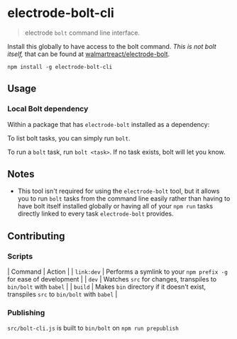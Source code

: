 # electrode-bolt-cli

> electrode `bolt` command line interface.

Install this globally to have access to the bolt command. _This is not bolt itself,_ that can be found at [walmartreact/electrode-bolt](https://github.com/walmartreact/electrode-bolt).

```
npm install -g electrode-bolt-cli
```

## Usage

### Local Bolt dependency

Within a package that has `electrode-bolt` installed as a dependency:

To list bolt tasks, you can simply run `bolt`.

To run a `bolt` task, run `bolt <task>`. If no task exists, bolt will let you know.

## Notes

- This tool isn't required for using the `electrode-bolt` tool, but it allows you to run `bolt` tasks from the command line easily rather than having to have bolt itself installed globally or having all of your `npm run` tasks directly linked to every task `electrode-bolt` provides.

## Contributing

### Scripts

| Command | Action |
| `link:dev` | Performs a symlink to your `npm prefix -g` for ease of development |
| `dev` | Watches `src` for changes, transpiles to `bin/bolt` with `babel` |
| `build` | Makes `bin` directory if it doesn't exist, transpiles `src` to `bin/bolt` with `babel` |

### Publishing

`src/bolt-cli.js` is built to `bin/bolt` on `npm run prepublish`
